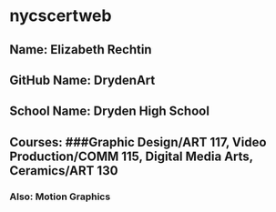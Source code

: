 # nycscertweb
## Name: Elizabeth Rechtin
## GitHub Name: DrydenArt
## School Name: Dryden High School
## Courses: ###Graphic Design/ART 117, Video Production/COMM 115, Digital Media Arts, Ceramics/ART 130
### Also: Motion Graphics
